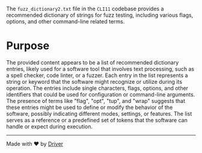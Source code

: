 <!--------------------------------------------------------------------------------->
<!-- IMPORTANT: This file is auto-generated by Driver (https://driver.ai). -------->
<!-- Manual edits may be overwritten on future commits. --------------------------->
<!--------------------------------------------------------------------------------->

The `fuzz_dictionary2.txt` file in the `CLI11` codebase provides a recommended dictionary of strings for fuzz testing, including various flags, options, and other command-line related terms.

# Purpose
The provided content appears to be a list of recommended dictionary entries, likely used for a software tool that involves text processing, such as a spell checker, code linter, or a fuzzer. Each entry in the list represents a string or keyword that the software might recognize or utilize during its operation. The entries include single characters, flags, options, and other identifiers that could be used for configuration or command-line arguments. The presence of terms like "flag", "opt", "tup", and "wrap" suggests that these entries might be used to define or modify the behavior of the software, possibly indicating different modes, settings, or features. The list serves as a reference or a predefined set of tokens that the software can handle or expect during execution.

---
Made with ❤️ by [Driver](https://www.driver.ai/)